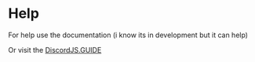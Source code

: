 # Help

For help use the documentation (i know its in development but it can help)

Or visit the [DiscordJS.GUIDE](https://discordjs.guide/additional-info/changes-in-v12.html#roles)
